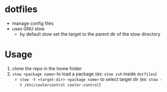 # dotfiles
- manage config files
- uses GNU stow
    - by default stow set the target to the parent dir of the stow directory

# Usage
1) clone the repo in the home folder
2) `stow <package name>` to load a package (ex: `stow zsh` inside `dotfiles`)
    - `stow -t <target-dir> <package name>` to select target dir (ex: `stow -t /etc/coolercontrol cooler-control`)
